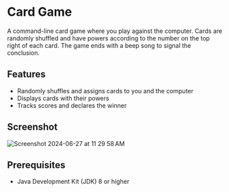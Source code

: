 # Card Game

A command-line card game where you play against the computer. Cards are randomly shuffled and have powers according to the number on the top right of each card. The game ends with a beep song to signal the conclusion.

## Features

- Randomly shuffles and assigns cards to you and the computer
- Displays cards with their powers
- Tracks scores and declares the winner

## Screenshot
![Screenshot 2024-06-27 at 11 29 58 AM](https://github.com/owaisazmal/Card-Game/assets/87142612/473c22b7-e0eb-41c6-85e1-a0792bc40edc)


## Prerequisites

- Java Development Kit (JDK) 8 or higher




